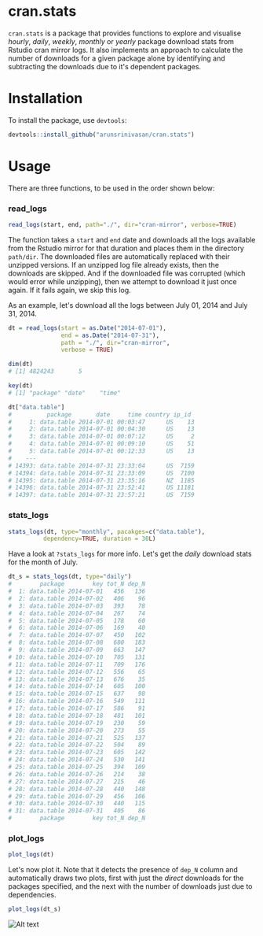 # cran.stats

`cran.stats` is a package that provides functions to explore and visualise *hourly*, *daily*, *weekly*, *monthly* or *yearly* package download stats from Rstudio cran mirror logs. It also implements an approach to calculate the number of downloads for a given package alone by identifying and subtracting the downloads due to it's dependent packages.

# Installation

To install the package, use `devtools`:

```R
devtools::install_github("arunsrinivasan/cran.stats")
```

# Usage

There are three functions, to be used in the order shown below:

### read_logs

```R
read_logs(start, end, path="./", dir="cran-mirror", verbose=TRUE)
```

The function takes a `start` and `end` date and downloads all the logs available from the Rstudio mirror for that duration and places them in the directory `path/dir`. The downloaded files are automatically replaced with their unzipped versions. If an unzipped log file already exists, then the downloads are skipped. And if the downloaded file was corrupted (which would error while unzipping), then we attempt to download it just once again. If it fails again, we skip this log.

As an example, let's download all the logs between July 01, 2014 and July 31, 2014.

```R
dt = read_logs(start = as.Date("2014-07-01"), 
               end = as.Date("2014-07-31"), 
               path = "./", dir="cran-mirror", 
               verbose = TRUE)

dim(dt)
# [1] 4824243       5

key(dt)
# [1] "package" "date"    "time"   

dt["data.table"]
#          package       date     time country ip_id
#     1: data.table 2014-07-01 00:03:47      US    13
#     2: data.table 2014-07-01 00:04:30      US    13
#     3: data.table 2014-07-01 00:07:12      US     2
#     4: data.table 2014-07-01 00:09:10      US    51
#     5: data.table 2014-07-01 00:12:33      US    13
#    ---                                             
# 14393: data.table 2014-07-31 23:33:04      US  7159
# 14394: data.table 2014-07-31 23:33:09      US  7100
# 14395: data.table 2014-07-31 23:35:16      NZ  1185
# 14396: data.table 2014-07-31 23:52:41      US 11181
# 14397: data.table 2014-07-31 23:57:21      US  7159
```

### stats_logs

```R
stats_logs(dt, type="monthly", pacakges=c("data.table"), 
          dependency=TRUE, duration = 30L)
```

Have a look at `?stats_logs` for more info. Let's get the *daily* download stats for the month of July.

```R
dt_s = stats_logs(dt, type="daily")
#        package        key tot_N dep_N
#  1: data.table 2014-07-01   456   136
#  2: data.table 2014-07-02   406    96
#  3: data.table 2014-07-03   393    78
#  4: data.table 2014-07-04   267    74
#  5: data.table 2014-07-05   178    60
#  6: data.table 2014-07-06   169    40
#  7: data.table 2014-07-07   450   102
#  8: data.table 2014-07-08   680   183
#  9: data.table 2014-07-09   663   147
# 10: data.table 2014-07-10   705   131
# 11: data.table 2014-07-11   709   176
# 12: data.table 2014-07-12   556    65
# 13: data.table 2014-07-13   676    35
# 14: data.table 2014-07-14   605   100
# 15: data.table 2014-07-15   637    98
# 16: data.table 2014-07-16   549   111
# 17: data.table 2014-07-17   586    91
# 18: data.table 2014-07-18   481   101
# 19: data.table 2014-07-19   230    59
# 20: data.table 2014-07-20   273    55
# 21: data.table 2014-07-21   525   137
# 22: data.table 2014-07-22   504    89
# 23: data.table 2014-07-23   605   142
# 24: data.table 2014-07-24   530   141
# 25: data.table 2014-07-25   394   109
# 26: data.table 2014-07-26   214    38
# 27: data.table 2014-07-27   215    46
# 28: data.table 2014-07-28   440   148
# 29: data.table 2014-07-29   456   106
# 30: data.table 2014-07-30   440   115
# 31: data.table 2014-07-31   405    86
#        package        key tot_N dep_N
```

### plot_logs

```R
plot_logs(dt)
```

Let's now plot it. Note that it detects the presence of `dep_N` column and automatically draws two plots, first with just the *direct* downloads for the packages specified, and the next with the number of downloads just due to dependencies.

```R
plot_logs(dt_s)
```

![Alt text](/../master/inst/examples/dt_july.png?raw=true "data.table daily download stats for July 2014")
